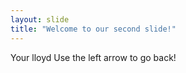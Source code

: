 ```yaml
---
layout: slide
title: "Welcome to our second slide!"
---
```

Your lloyd
Use the left arrow to go back!
